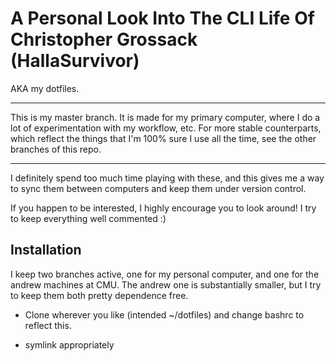 # A Personal Look Into The CLI Life Of Christopher Grossack (HallaSurvivor)

AKA my dotfiles.

---

This is my master branch. It is made for my primary computer, where I do
a lot of experimentation with my workflow, etc. For more stable counterparts,
which reflect the things that I'm 100% sure I use all the time, see the other
branches of this repo.

---

I definitely spend too much time playing with these, and this gives me
a way to sync them between computers and keep them under version control.

If you happen to be interested, I highly encourage you to look around! 
I try to keep everything well commented :)

## Installation

I keep two branches active, one for my personal computer, and one
for the andrew machines at CMU. The andrew one is substantially smaller,
but I try to keep them both pretty dependence free.

* Clone wherever you like (intended ~/dotfiles) and change bashrc to 
reflect this.

* symlink appropriately
